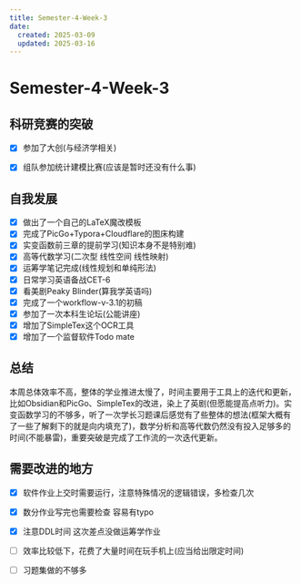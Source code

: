 ```yaml
---
title: Semester-4-Week-3
date: 
  created: 2025-03-09
  updated: 2025-03-16
---
```


# Semester-4-Week-3

## 科研竞赛的突破

- [x] 参加了大创(与经济学相关)
- [x] 组队参加统计建模比赛(应该是暂时还没有什么事)



## 自我发展

- [x] 做出了一个自己的LaTeX魔改模板
- [x] 完成了PicGo+Typora+Cloudflare的图床构建
- [x] 实变函数前三章的提前学习(知识本身不是特别难)
- [x] 高等代数学习(二次型 线性空间 线性映射)
- [x] 运筹学笔记完成(线性规划和单纯形法)
- [x] 日常学习英语备战CET-6
- [x] 看美剧Peaky Blinder(算我学英语吗)
- [x] 完成了一个workflow-v-3.1的初稿
- [x] 参加了一次本科生论坛(公能讲座)
- [x] 增加了SimpleTex这个OCR工具
- [x] 增加了一个监督软件Todo mate

## 总结

本周总体效率不高，整体的学业推进太慢了，时间主要用于工具上的迭代和更新，比如Obsidian和PicGo、SimpleTex的改进，染上了英剧(但愿能提高点听力)。实变函数学习的不够多，听了一次学长习题课后感觉有了些整体的想法(框架大概有了一些了解剩下的就是向内填充了)，数学分析和高等代数仍然没有投入足够多的时间(不能暴雷)，重要突破是完成了工作流的一次迭代更新。

## 需要改进的地方

+ [x] 软件作业上交时需要运行，注意特殊情况的逻辑错误，多检查几次
+ [x] 数分作业写完也需要检查 容易有typo
+ [x] 注意DDL时间 这次差点没做运筹学作业
+ [ ] 效率比较低下，花费了大量时间在玩手机上(应当给出限定时间)
+ [ ] 习题集做的不够多













